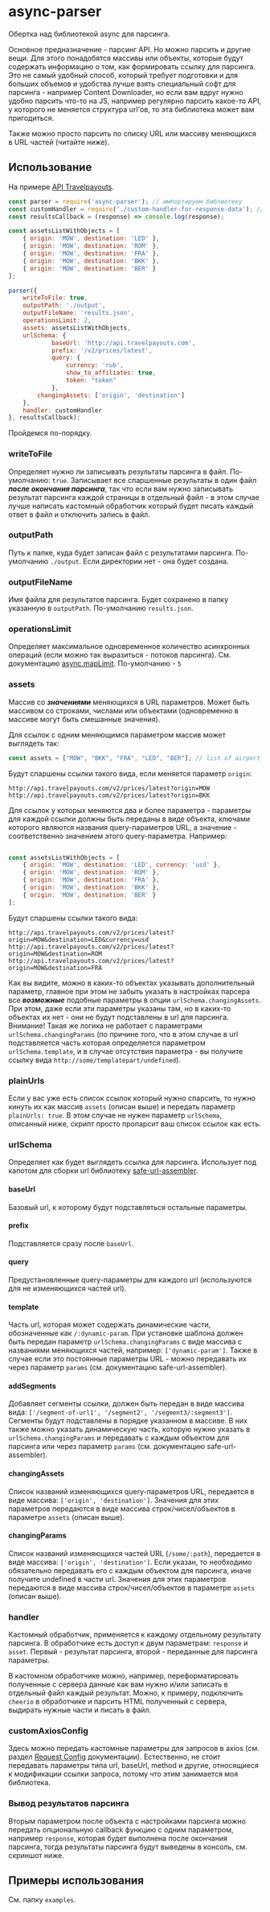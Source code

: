 # async-parser

Обертка над библиотекой async для парсинга.

Основное предназначение - парсинг API. Но можно парсить и другие вещи. Для этого понадобятся массивы или объекты, которые будут содержать информацию о том, как формировать ссылку для парсинга. Это не самый удобный способ, который требует подготовки и для больших объемов и удобства лучше взять специальный софт для парсинга - например Content Downloader, но если вам вдруг нужно удобно парсить что-то на JS, например регулярно парсить какое-то API, у которого не меняется структура url'ов, то эта библиотека может вам пригодиться.

Также можно просто парсить по списку URL или массиву меняющихся в URL частей (читайте ниже).

## Использование

На примере [API Travelpayouts](https://www.travelpayouts.com).

```js
const parser = require('async-parser'); // импортируем библиотеку
const customHandler = require('./custom-handler-for-response-data'); // кастомный обработчик ответа парсинга, не обязательно
const resultsCallback = (response) => console.log(response);

const assetsListWithObjects = [
	{ origin: 'MOW', destination: 'LED' },
	{ origin: 'MOW', destination: 'ROM' },
	{ origin: 'MOW', destination: 'FRA' },
	{ origin: 'MOW', destination: 'BKK' },
	{ origin: 'MOW', destination: 'BER' }
];

parser({
	writeToFile: true,
	outputPath: './output',
	outputFileName: 'results.json',
	operationsLimit: 2,
	assets: assetsListWithObjects,
	urlSchema: {
			baseUrl: 'http://api.travelpayouts.com',
			prefix: '/v2/prices/latest',
			query: {
				currency: 'rub',
				show_to_affiliates: true,
				token: "token"
			},
		changingAssets: ['origin', 'destination']
	},
	handler: customHandler
}, resultsCallback);
```

Пройдемся по-порядку.

### writeToFile

Определяет нужно ли записывать результаты парсинга в файл. По-умолчанию: `true`. Записывает все спаршенные результаты в один файл ___после окончания парсинга___, так что если вам нужно записывать результат парсинга каждой страницы в отдельный файл - в этом случае лучше написать кастомный обработчик который будет писать каждый ответ в файл и отключить запись в файл.

### outputPath

Путь к папке, куда будет записан файл с результатами парсинга. По-умолчанию `./output`. Если директории нет - она будет создана.

### outputFileName

Имя файла для результатов парсинга. Будет сохранено в папку указанную в `outputPath`. По-умолчанию `results.json`.

### operationsLimit

Определяет максимальное одновременное количество асинхронных операций (если можно так выразиться - потоков парсинга). См. документацию [async.mapLimit](https://caolan.github.io/async/docs.html#mapLimit). По-умолчанию - `5`

### assets

Массив со ___значениями___ меняющихся в URL параметров. Может быть массивом со строками, числами или объектами (одновременно в массиве могут быть смешанные значения).

Для ссылок с одним меняющимся параметром массив может выглядеть так:

```js
const assets = ["MOW", "BKK", "FRA", "LED", "BER"]; // list of airport IATA codes
```

Будут спаршены ссылки такого вида, если меняется параметр `origin`:

```
http://api.travelpayouts.com/v2/prices/latest?origin=MOW
http://api.travelpayouts.com/v2/prices/latest?origin=BKK
```

Для ссылок у которых меняются два и более параметра - параметры для каждой ссылки должны быть переданы в виде объекта, ключами которого являются названия query-параметров URL, а значение - соответственно значением этого query-параметра. Например:

```js

const assetsListWithObjects = [
	{ origin: 'MOW', destination: 'LED', currency: 'usd' },
	{ origin: 'MOW', destination: 'ROM' },
	{ origin: 'MOW', destination: 'FRA' },
	{ origin: 'MOW', destination: 'BKK' },
	{ origin: 'MOW', destination: 'BER' }
];

```

Будут спаршены ссылки такого вида:

```
http://api.travelpayouts.com/v2/prices/latest?origin=MOW&destination=LED&currency=usd
http://api.travelpayouts.com/v2/prices/latest?origin=MOW&destination=ROM
http://api.travelpayouts.com/v2/prices/latest?origin=MOW&destination=FRA
```

Как вы видите, можно в каких-то объектах указывать дополнительный параметр, главное при этом не забыть указать в настройках парсера все ___возможные___ подобные параметры в опции `urlSchema.changingAssets`. При этом, даже если эти параметры указаны там, но в каких-то объектах их нет - они не будут подставлены в url для парсинга. Внимание! Такая же логика не работает с параметрами `urlSchema.changingParams` (по причине того, что в этом случае в url подставляется часть которая определяется параметром `urlSchema.template`, и в случае отсутствия параметра - вы получите ссылку вида `http://some/templatepart/undefined`).

### plainUrls

Если у вас уже есть список ссылок который нужно спарсить, то нужно кинуть их как массив `assets` (описан выше) и передать параметр `plainUrls: true`. В этом случае не нужен параметр `urlSchema`, описанный ниже, скрипт просто пропарсит ваш список ссылок как есть.

### urlSchema

Определяет как будет выглядеть ссылка для парсинга. Использует под капотом для сборки url библиотеку [safe-url-assembler](https://www.npmjs.com/package/safe-url-assembler).

#### baseUrl

Базовый url, к которому будут подставляться остальные параметры.

#### prefix

Подставляется сразу после `baseUrl`.

#### query

Предустановленные query-параметры для каждого url (используются для не изменяющихся частей url).

#### template

Часть url, которая может содержать динамические части, обозначенные как `/:dynamic-param`. При установке шаблона должен быть передан параметр `urlSchema.changingParams` с виде массива с названиями меняющихся частей, например: `['dynamic-param']`. Также в случае если это постоянные параметры URL - можно передавать их через параметр `params` (см. документацию safe-url-assembler).

#### addSegments

Добавляет сегменты ссылки, должен быть передан в виде массива вида: `['/segment-of-url1', '/segment2', '/segment3/:segment3']`. Сегменты будут подставлены в порядке указанном в массиве. В них также можно указать динамическую часть, которую нужно указать в `urlSchema.changingParams` и передавать с каждым объектом для парсинга или через параметр `params` (см. документацию safe-url-assembler).

#### changingAssets

Список названий изменяющихся query-параметров URL, передается в виде массива: `['origin', 'destination']`. Значения для этих параметров передаются в виде массива строк/чисел/объектов в параметре `assets` (описан выше).


#### changingParams

Список названий изменяющихся частей URL (`/some/:path`), передается в виде массива: `['origin', 'destination']`. Если указан, то необходимо обязательно передавать его с каждым объектом для парсинга, иначе получите undefined в части url. Значения для этих параметров передаются в виде массива строк/чисел/объектов в параметре `assets` (описан выше).


### handler

Кастомный обработчик, применяется к каждому отдельному результату парсинга. В обработчике есть доступ к двум параметрам: `response` и `asset`. Первый - результат парсинга, второй - переданные для парсинга параметры.

В кастомном обработчике можно, например, переформатировать полученные с сервера данные как вам нужно и/или записать в отдельный файл каждый результат. Можно, к примеру, подключить `cheerio` в обработчике и парсить HTML полученный с сервера, выдирать нужные части и писать в файл.


### customAxiosConfig

Здесь можно передать кастомные параметры для запросов в axios (см. раздел [Request Config](https://github.com/axios/axios#request-config) документации). Естественно, не стоит передавать параметры типа url, baseUrl, method и другие, относящиеся к модификации ссылки запроса, потому что этим занимается моя библиотека.


### Вывод результатов парсинга

Вторым параметром после объекта с настройками парсинга можно передать опциональную callback функцию с одним параметром, например `response`, которая будет выполнена после окончания парсинга, тогда результаты парсинга будут выведены в консоль, см. скриншот ниже.

## Примеры использования

См. папку `examples`.